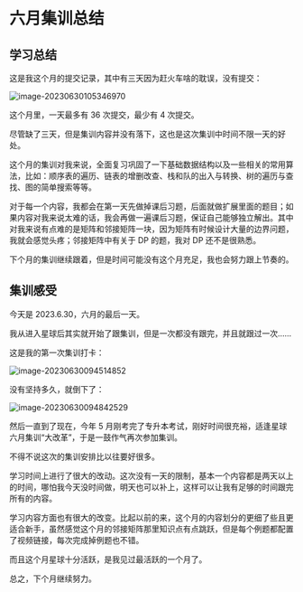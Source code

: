 # 六月集训总结

## 学习总结

这是我这个月的提交记录，其中有三天因为赶火车啥的耽误，没有提交：

![image-20230630105346970](https://gitee.com/LowProfile666/image-bed/raw/master/img/image-20230630105346970.png)

这个月里，一天最多有 36 次提交，最少有 4 次提交。

尽管缺了三天，但是集训内容并没有落下，这也是这次集训中时间不限一天的好处。



这个月的集训对我来说，全面复习巩固了一下基础数据结构以及一些相关的常用算法，比如：顺序表的遍历、链表的增删改查、栈和队的出入与转换、树的遍历与查找、图的简单搜索等等。



对于每一个内容，我都会在第一天先做掉课后习题，后面就做扩展里面的题目；如果内容对我来说太难的话，我会再做一遍课后习题，保证自己能够独立解出。其中对我来说有点难的是矩阵和邻接矩阵一块，因为矩阵有时候设计大量的边界问题，我就会感觉头疼；邻接矩阵中有关于 DP 的题，我对 DP 还不是很熟悉。



下个月的集训继续跟着，但是时间可能没有这个月充足，我也会努力跟上节奏的。



## 集训感受

今天是 2023.6.30，六月的最后一天。



我从进入星球后其实就开始了跟集训，但是一次都没有跟完，并且就跟过一次……

这是我的第一次集训打卡：

![image-20230630094514852](https://gitee.com/LowProfile666/image-bed/raw/master/img/image-20230630094514852.png)

没有坚持多久，就倒下了：

![image-20230630094842529](https://gitee.com/LowProfile666/image-bed/raw/master/img/image-20230630094842529.png)

然后一直到了现在，今年 5 月刚考完了专升本考试，刚好时间很充裕，适逢星球六月集训“大改革”，于是一鼓作气再次参加集训。



不得不说这次的集训安排比以往要好很多。

学习时间上进行了很大的改动。这次没有一天的限制，基本一个内容都是两天以上的时间，哪怕我今天没时间做，明天也可以补上，这样可以让我有足够的时间跟完所有的内容。

学习内容方面也有很大的改变。比起以前的来，这个月的内容划分的更细了些且更适合新手，虽然感觉这个月的邻接矩阵那里知识点有点跳跃，但是每个例题都配置了视频链接，每次完成掉例题也不错。



而且这个月星球十分活跃，是我见过最活跃的一个月了。



总之，下个月继续努力。